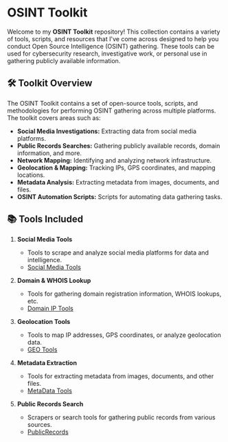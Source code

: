 
# OSINT Toolkit

Welcome to my **OSINT Toolkit** repository! This collection contains a variety of tools, scripts, and resources that I've come across designed to help you conduct Open Source Intelligence (OSINT) gathering. These tools can be used for cybersecurity research, investigative work, or personal use in gathering publicly available information.

## 🛠️ Toolkit Overview

The OSINT Toolkit contains a set of open-source tools, scripts, and methodologies for performing OSINT gathering across multiple platforms. The toolkit covers areas such as:

- **Social Media Investigations:** Extracting data from social media platforms.
- **Public Records Searches:** Gathering publicly available records, domain information, and more.
- **Network Mapping:** Identifying and analyzing network infrastructure.
- **Geolocation & Mapping:** Tracking IPs, GPS coordinates, and mapping locations.
- **Metadata Analysis:** Extracting metadata from images, documents, and files.
- **OSINT Automation Scripts:** Scripts for automating data gathering tasks.

## 📚 Tools Included

1. **Social Media Tools**
   - Tools to scrape and analyze social media platforms for data and intelligence.
   - [Social Media Tools](social-media-tools)

3. **Domain & WHOIS Lookup**
   - Tools for gathering domain registration information, WHOIS lookups, etc.
   -  [Domain IP Tools](Domain-IP-Tools.MD)

4. **Geolocation Tools**
   - Tools to map IP addresses, GPS coordinates, or analyze geolocation data.
   - [GEO Tools](GEO-Tools.MD)

5. **Metadata Extraction**
   - Tools for extracting metadata from images, documents, and other files.
   - [MetaData Tools](MetaData-Tools.md)

6. **Public Records Search**
   - Scrapers or search tools for gathering public records from various sources.
   - [PublicRecords](Public-Records.MD)

